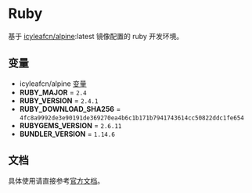 # Ruby

基于 [icyleafcn/alpine](alpine/README.md):latest 镜像配置的 ruby 开发环境。

## 变量

- icyleafcn/alpine [变量](alpine/README.md)
- **RUBY_MAJOR** = `2.4`
- **RUBY_VERSION** = `2.4.1`
- **RUBY_DOWNLOAD_SHA256** = `4fc8a9992de3e90191de369270ea4b6c1b171b7941743614cc50822ddc1fe654`
- **RUBYGEMS_VERSION** = `2.6.11`
- **BUNDLER_VERSION** = `1.14.6`

## 文档

具体使用请直接参考[官方文档](https://hub.docker.com/_/ruby/)。
